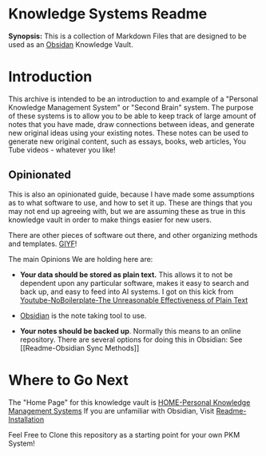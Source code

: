 
# Knowledge Systems Readme
**Synopsis:** This is a collection of Markdown Files that are designed to be used as an [Obsidan](https://obsidian.md/)  Knowledge Vault.

# Introduction
This archive is intended to be an introduction to and example of a "Personal Knowledge Management System" or "Second Brain" system.  The purpose of these systems is to allow you to be able to keep track of large amount of notes that you have made, draw connections between ideas, and generate new original ideas using your existing notes.  These notes can be used to generate new original content, such as essays, books, web articles, You Tube videos - whatever you like! 

## Opinionated
This is also an opinionated  guide, because I have made some assumptions as to what software to use, and how to set it up.   These are things that you may not end up agreeing with, but we are assuming these as true in this knowledge vault in order to make things easier for new users. 

There are other pieces of software out there, and other organizing methods and templates. [GIYF](https://letmegooglethat.com/?q=Personal+Knowledge+Management+Systems+)!


The main Opinions We are holding here are:

* **Your data should be stored as plain text.**  This allows it to not be dependent upon any particular software, makes it easy to search and back up, and easy to feed into AI systems.  I got on this kick from [Youtube-NoBoilerplate-The Unreasonable Effectiveness of Plain Text](https://www.youtube.com/watch?v=WgV6M1LyfNY&t=26s)
  
* [Obsidian](https://obsidian.md) is the note taking tool to use.
  
* **Your notes should be backed up**.  Normally this means to an online repository.  There are several options for doing this in Obsidian:   See [[Readme-Obsidian Sync Methods]]

# Where to Go Next

The "Home Page" for this knowledge vault is [HOME-Personal Knowledge Management Systems](./HOME-Personal%20Knowledge%20Management%20Systems.md)
If you are unfamiliar with Obsidian, Visit [Readme-Installation](./Readmes/Readme-Installation.md)


Feel Free to Clone this repository as a starting point for your own PKM System! 
